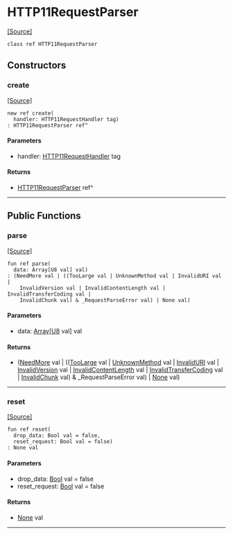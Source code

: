 # HTTP11RequestParser
<span class="source-link">[[Source]](src/server/request_parser.md#L70)</span>
```pony
class ref HTTP11RequestParser
```

## Constructors

### create
<span class="source-link">[[Source]](src/server/request_parser.md#L86)</span>


```pony
new ref create(
  handler: HTTP11RequestHandler tag)
: HTTP11RequestParser ref^
```
#### Parameters

*   handler: [HTTP11RequestHandler](server-HTTP11RequestHandler.md) tag

#### Returns

* [HTTP11RequestParser](server-HTTP11RequestParser.md) ref^

---

## Public Functions

### parse
<span class="source-link">[[Source]](src/server/request_parser.md#L89)</span>


```pony
fun ref parse(
  data: Array[U8 val] val)
: (NeedMore val | ((TooLarge val | UnknownMethod val | InvalidURI val | 
    InvalidVersion val | InvalidContentLength val | InvalidTransferCoding val | 
    InvalidChunk val) & _RequestParseError val) | None val)
```
#### Parameters

*   data: [Array](builtin-Array.md)\[[U8](builtin-U8.md) val\] val

#### Returns

* ([NeedMore](server-NeedMore.md) val | (([TooLarge](server-TooLarge.md) val | [UnknownMethod](server-UnknownMethod.md) val | [InvalidURI](server-InvalidURI.md) val | 
    [InvalidVersion](server-InvalidVersion.md) val | [InvalidContentLength](server-InvalidContentLength.md) val | [InvalidTransferCoding](server-InvalidTransferCoding.md) val | 
    [InvalidChunk](server-InvalidChunk.md) val) & _RequestParseError val) | [None](builtin-None.md) val)

---

### reset
<span class="source-link">[[Source]](src/server/request_parser.md#L468)</span>


```pony
fun ref reset(
  drop_data: Bool val = false,
  reset_request: Bool val = false)
: None val
```
#### Parameters

*   drop_data: [Bool](builtin-Bool.md) val = false
*   reset_request: [Bool](builtin-Bool.md) val = false

#### Returns

* [None](builtin-None.md) val

---

